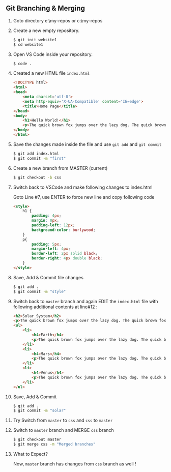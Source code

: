 ## Git Branching & Merging

1.  Goto directory e:\my-repos or c:\my-repos

2.  Create a new empty repository.

    ```cmd
    $ git init website1
    $ cd website1
    ```

3.  Open VS Code inside your repository.

    ```cmd
    $ code . 
    ```

4.  Created a new HTML file `index.html`

    ```html
    <!DOCTYPE html>
    <html>
    <head>
        <meta charset='utf-8'>
        <meta http-equiv='X-UA-Compatible' content='IE=edge'>
        <title>Home Page</title>
    </head>
    <body>
        <h1>Hello World!</h1>
        <p>The quick brown fox jumps over the lazy dog. The quick brown fox jumps over the lazy dog. The quick brown fox jumps over the lazy dog. The quick brown fox jumps over the lazy dog. The quick brown fox jumps over the lazy dog. The quick brown fox jumps over the lazy dog. The quick brown fox jumps over the lazy dog. The quick brown fox jumps over the lazy dog. </p>
    </body>
    </html>
    ```

5.  Save the changes made inside the file and use `git add` and `git commit`

    ```cmd
    $ git add index.html
    $ git commit -m "first"
    ```

6.  Create a new branch from MASTER (current)

    ```cmd
    $ git checkout -b css
    ```

7.  Switch back to VSCode and make following changes to index.html 

    Goto Line #7, use ENTER to force new line and copy following code

    ```html
    <style>
        h1 {
            padding: 4px;
            margin: 0px;
            padding-left: 12px;
            background-color: burlywood;
        }
        p{
            padding: 5px;
            margin-left: 4px;
            border-left: 2px solid black;
            border-right: 4px double black;
        }
    </style>
    ```

8.  Save, Add & Commit file changes

    ```cmd
    $ git add .
    $ git commit -m "style"
    ```

9.  Switch back to `master` branch and again EDIT the `index.html` file with following additional contents at line#12 :

    ```html
    <h2>Solar System</h2>
    <p>The quick brown fox jumps over the lazy dog. The quick brown fox jumps over the lazy dog. The quick brown fox jumps over the lazy dog. The quick brown fox jumps over the lazy dog. The quick brown fox jumps over the lazy dog. </p>
    <ul>
        <li>
            <h4>Earth</h4>
            <p>The quick brown fox jumps over the lazy dog. The quick brown fox jumps over the lazy dog. The quick brown fox jumps over the lazy dog. The quick brown fox jumps over the lazy dog. The quick brown fox jumps over the lazy dog. The quick brown fox jumps over the lazy dog. The quick brown fox jumps over the lazy dog. The quick brown fox jumps over the lazy dog. </p>
        </li>
        <li>
            <h4>Mars</h4>
            <p>The quick brown fox jumps over the lazy dog. The quick brown fox jumps over the lazy dog. The quick brown fox jumps over the lazy dog. The quick brown fox jumps over the lazy dog. The quick brown fox jumps over the lazy dog. The quick brown fox jumps over the lazy dog. The quick brown fox jumps over the lazy dog. The quick brown fox jumps over the lazy dog. </p>
        </li>
        <li>
            <h4>Venus</h4>
            <p>The quick brown fox jumps over the lazy dog. The quick brown fox jumps over the lazy dog. The quick brown fox jumps over the lazy dog. The quick brown fox jumps over the lazy dog. The quick brown fox jumps over the lazy dog. The quick brown fox jumps over the lazy dog. The quick brown fox jumps over the lazy dog. The quick brown fox jumps over the lazy dog. </p>
        </li>
    </ul>
    ```

10. Save, Add & Commit

    ```cmd
    $ git add .
    $ git commit -m "solar"
    ```

11. Try Switch from `master` to `css` and `css` to `master`

12. Switch to `master` branch and MERGE `css` branch

    ```cmd
    $ git checkout master
    $ git merge css -m "Merged branches"
    ```

13. What to Expect? 

    Now, `master` branch has changes from `css` branch as well !
